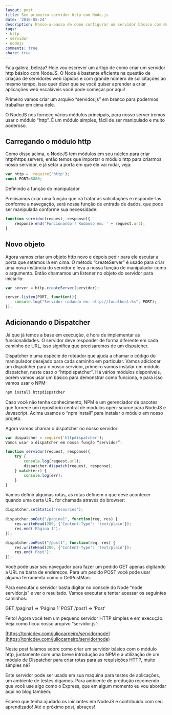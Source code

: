 ```yaml
---
layout: post
title: Seu primeiro servidor http com Node.js
date: '2016-05-24'
description: Passo-a-passo de como configurar um servidor básico com Node.js.
tags:
- http
- servidor
- nodejs
comments: true
share: true
---
```


Fala galera, beleza? Hoje vou escrever um artigo de como criar um servidor http básico com NodeJS. O Node é bastante eficiente na questão de criação de servidores web rápidos e com grande número de solicitações ao mesmo tempo, isso quer dizer que se você quiser aprender a criar aplicações web escaláveis você pode começar por aqui!

Primeiro vamos criar um arquivo “servidor.js” em branco para podermos trabalhar em cima dele.

O NodeJS nos fornece vários módulos principais, para nosso server iremos usar o módulo “http”. É um módulo simples, fácil de ser manipulado e muito poderoso.

## Carregando o módulo http

Como disse acima, o NodeJS tem módulos em seu núcleo para criar http/https servers, então temos que importar o módulo http para criarmos nosso servidor, e já setar a porta em que ele vai rodar, veja:

```javascript
var http =  require('http');
const PORT=8080;
```

Definindo a função do manipulador

Precisamos criar uma função que irá tratar as solicitações e responde-las conforme a navegação, será nossa função de entrada de dados, que pode ser manipulada conforme sua necessidade:

```javascript
function servidor(request, response){
    response.end('Funcionando!! Rodando em: ' + request.url);
}
```

## Novo objeto

Agora vamos criar um objeto http novo e depois pedir para ele escutar a porta que setamos lá em cima. O método “createServer” é usado para criar uma nova instância do servidor e leva a nossa função de manipulador como o argumento. Então chamamos um listener no objeto do servidor para inicia-lo:

```javascript
var server = http.createServer(servidor);

server.listen(PORT, function(){
    console.log("Servidor rodando em: http://localhost:%s", PORT);
});
```

## Adicionando o Dispatcher

Já que já temos a base em execução, é hora de implementar as funcionalidades. O servidor deve responder de forma diferente em cada caminho de URL, isso significa que precisaremos de um dispatcher.

Dispatcher é uma espécie de roteador que ajuda a chamar o código do manipulador desejado para cada caminho em particular. Vamos adicionar um dispatcher para o nosso servidor, primeiro vamos instalar um módulo dispatcher, neste caso o “httpdispatcher”. Há vários módulos disponíveis, porém vamos usar um básico para demonstrar como funciona, e para isso vamos usar o NPM:

```bash
npm install httpdispatcher
```

Caso você não tenha conhecimento, NPM é um gerenciador de pacotes que fornece um repositório central de módulos open-source para NodeJS e Javascript. Acima usamos o “npm install” para instalar o módulo em nosso projeto.

Agora vamos chamar o dispatcher no nosso servidor:

```javascript
var dispatcher = require('httpdispatcher');
Vamos usar o dispatcher em nossa função “servidor”:

function servidor(request, response){
    try {
        console.log(request.url);
        dispatcher.dispatch(request, response);
    } catch(err) {
        console.log(err);
    }
}
```

Vamos definir algumas rotas, as rotas definem o que deve acontecer quando uma certa URL for chamada através do browser:

```javascript
dispatcher.setStatic('resources');
  
dispatcher.onGet("/pagina1", function(req, res) {
    res.writeHead(200, {'Content-Type': 'text/plain'});
    res.end('Página 1');
});    

dispatcher.onPost("/post1", function(req, res) {
    res.writeHead(200, {'Content-Type': 'text/plain'});
    res.end('Post');
});
```

Você pode usar seu navegador para fazer um pedido GET apenas digitando a URL na barra de endereços. Para um pedido POST você pode usar alguma ferramenta como o GetPostMan.

Para executar o servidor basta digitar no console do Node “node servidor.js” e ver o resultado. Vamos executar e tentar acessar os seguintes caminhos:

GET /pagina1 => ‘Página 1’
POST /post1 => ‘Post’

Feito! Agora você tem um pequeno servidor HTTP simples e em execução. Veja como ficou nosso arquivo “servidor.js”:

[https://tonicdev.com/juliocarneiro/servidornode](https://tonicdev.com/juliocarneiro/servidornode)

Neste post falamos sobre como criar um servidor básico com o módulo http, juntamente com uma breve introdução ao NPM e a utilização de um módulo de Dispatcher para criar rotas para as requisições HTTP, muito simples né?

Este servidor pode ser usado em sua maquina para testes de aplicações, um ambiente de testes digamos. Para ambiente de produção recomendo que você use algo como o Express, que em algum momento eu vou abordar aqui no blog também.

Espero que tenha ajudado os iniciantes em NodeJS e contribuído com seu aprendizado! Até o próximo post, abraços!